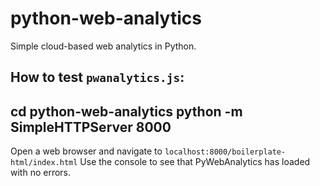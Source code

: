 # python-web-analytics
Simple cloud-based web analytics in Python.

How to test `pwanalytics.js`:
---
cd python-web-analytics
python -m SimpleHTTPServer 8000
---

Open a web browser and navigate to `localhost:8000/boilerplate-html/index.html`
Use the console to see that PyWebAnalytics has loaded with no errors.
